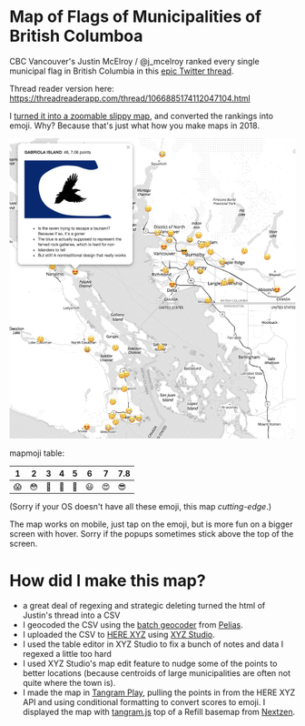 # Map of Flags of Municipalities of British Columboa

CBC Vancouver's Justin McElroy / @j_mcelroy ranked every single municipal flag in British Columbia in this [epic Twitter thread](https://twitter.com/j_mcelroy/status/1066885174112047104). 

Thread reader version here:
https://threadreaderapp.com/thread/1066885174112047104.html

I [turned it into a zoomable slippy map](https://burritojustice.github.io/bc-flags), and converted the rankings into emoji. Why? Because that's just what how you make maps in 2018.

![image of map](https://github.com/burritojustice/bc-flags/blob/master/bc_flag_emoji_ranking_map.png)

mapmoji table:

|1|2|3|4|5|6|7|7.8|
|---|---|---|---|---|---|---|---|
| 😱| 😳| 😬| 🤔| 🙂| 😃| 😍| 😎 |


(Sorry if your OS doesn't have all these emoji, this map _cutting-edge_.)

The map works on mobile, just tap on the emoji, but is more fun on a bigger screen with hover. Sorry if the popups sometimes stick above the top of the screen.

# How did I make this map?

- a great deal of regexing and strategic deleting turned the html of Justin's thread into a CSV
- I geocoded the CSV using the [batch geocoder](https://github.com/pelias/scripts-batch-search) from [Pelias](http://pelias.io). 
- I uploaded the CSV to [HERE XYZ](https://explore.xyz.here.com/) using [XYZ Studio](https://xyz.here.com/studio/).
- I used the table editor in XYZ Studio to fix a bunch of notes and data I regexed a little too hard
- I used XYZ Studio's map edit feature to nudge some of the points to better locations (because centroids of large municipalities are often not quite where the town is). 
- I made the map in [Tangram Play](https://tangram.city/play/?scene=https://raw.githubusercontent.com/burritojustice/bc-flags/master/scene.yaml#10.9898/48.5373/-123.4756), pulling the points in from the HERE XYZ API and using conditional formatting to convert scores to emoji. I displayed the map with [tangram.js](https://github.com/tangrams/tangram) top of a Refill basemap from [Nextzen](https://nextzen.org/).

